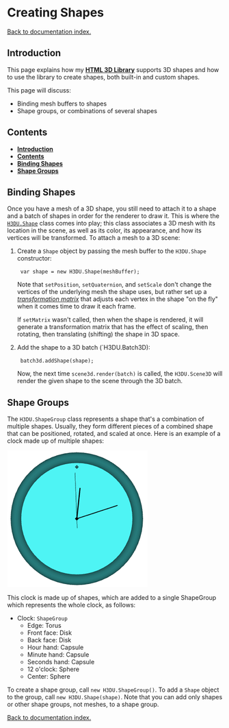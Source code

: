 # Creating Shapes

[Back to documentation index.](index.md)

<a id=Introduction></a>
## Introduction

This page explains how my [**HTML 3D Library**](http://peteroupc.github.io/html3dutil)
supports 3D shapes and how to use the library to create shapes, both built-in and custom
shapes.

This page will discuss:

* Binding mesh buffers to shapes
* Shape groups, or combinations of several shapes

<a id=Contents></a>
## Contents

- [**Introduction**](#Introduction)
- [**Contents**](#Contents)
- [**Binding Shapes**](#Binding_Shapes)
- [**Shape Groups**](#Shape_Groups)

<a id=Binding_Shapes></a>
## Binding Shapes

Once you have a mesh of a 3D shape, you still need to attach it to a shape
and a batch of shapes in order for the renderer to draw it. This is where
the <a href="H3DU.Shape.md">`H3DU.Shape`</a> class comes into
play; this class associates a 3D mesh with its location in the scene,
as well as its color, its appearance, and how its vertices will be transformed.
To attach a mesh to a 3D scene:

1. Create a `Shape` object by passing the mesh buffer to the `H3DU.Shape` constructor:

        var shape = new H3DU.Shape(meshBuffer);

    Note that `setPosition`, `setQuaternion`, and `setScale` don't change
the vertices of the underlying mesh the shape uses, but rather set up
a <a href="tutorial-glmath.md">_transformation matrix_</a> that adjusts each vertex
in the shape "on the fly" when it comes time to draw it each frame.

    If `setMatrix` wasn't called, then when the shape is rendered, it will generate
a transformation matrix that has the effect of scaling, then rotating,
then translating (shifting) the shape in 3D space.

3. Add the shape to a 3D batch (`H3DU.Batch3D):

        batch3d.addShape(shape);

    Now, the next time `scene3d.render(batch)` is called, the `H3DU.Scene3D` will render the
given shape to the scene through the 3D batch.

<a id=Shape_Groups></a>
## Shape Groups

The `H3DU.ShapeGroup` class represents a shape that's a combination of multiple shapes. Usually,
they form different pieces of a combined shape that can be positioned, rotated, and scaled
at once. Here is an example of a clock made up of multiple shapes:

![**Clock**](clock.png)

This clock is made up of shapes, which
are added to a single ShapeGroup which represents the whole clock, as follows:

* Clock: `ShapeGroup`
    * Edge: Torus
    * Front face: Disk
    * Back face: Disk
    * Hour hand: Capsule
    * Minute hand: Capsule
    * Seconds hand: Capsule
    * 12 o'clock: Sphere
    * Center: Sphere

To create a shape group, call `new H3DU.ShapeGroup()`. To add a `Shape` object to the group,
call `new H3DU.Shape(shape)`. Note that you can add only shapes or other shape groups, not meshes,
to a shape group.

[Back to documentation index.](index.md)
